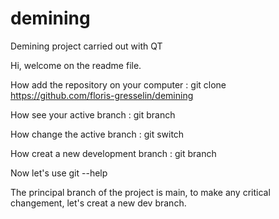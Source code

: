 # demining
Demining project carried out with QT

Hi, welcome on the readme file.

How add the repository on your computer :
git clone https://github.com/floris-gresselin/demining

How see your active branch :
git branch

How change the active branch :
git switch <target branch>

How creat a new development branch :
git branch <name new branch>
  
Now let's use git --help

The principal branch of the project is main, to make any critical changement, let's creat a new dev branch.
